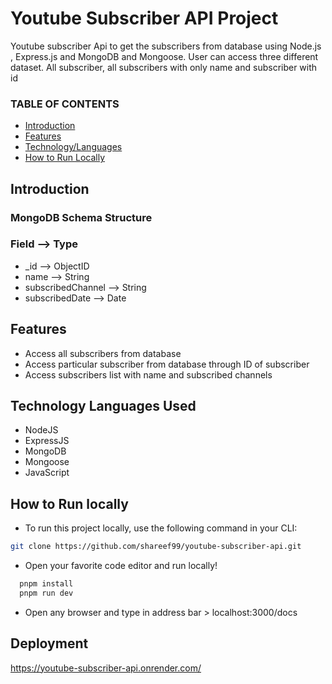 # Youtube Subscriber API Project

Youtube subscriber Api to get the subscribers from database using Node.js , Express.js and MongoDB and Mongoose. User can access three different dataset.
All subscriber, all subscribers with only name and subscriber with id

### TABLE OF CONTENTS

- <a href="#introduction">Introduction</a>
- <a href="#features">Features</a>
- <a href="#technology-languages-used">Technology/Languages</a>
- <a href="#how-to-run-locally">How to Run Locally</a>

## Introduction

### MongoDB Schema Structure

### Field --> Type

- \_id --> ObjectID
- name --> String
- subscribedChannel --> String
- subscribedDate --> Date

## Features

- Access all subscribers from database
- Access particular subscriber from database through ID of subscriber
- Access subscribers list with name and subscribed channels

## Technology Languages Used

- NodeJS
- ExpressJS
- MongoDB
- Mongoose
- JavaScript

## How to Run locally

- To run this project locally, use the following command in your CLI:

```bash
git clone https://github.com/shareef99/youtube-subscriber-api.git
```

- Open your favorite code editor and run locally!

```bash
  pnpm install
  pnpm run dev
```

- Open any browser and type in address bar > localhost:3000/docs

## **Deployment**

https://youtube-subscriber-api.onrender.com/
